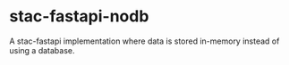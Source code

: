 # stac-fastapi-nodb
A stac-fastapi implementation where data is stored in-memory instead of using a database. 
